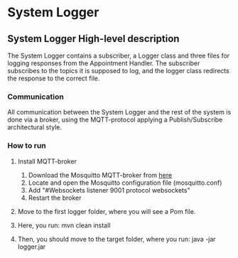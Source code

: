# System Logger

## System Logger High-level description 

The System Logger contains a subscriber, a Logger class and three files for logging responses from the Appointment Handler. The subscriber subscribes to the topics it is supposed to log, and the logger class redirects the response to the correct file.

### Communication
All communication between the System Logger and the rest of the system is done via a broker, using the MQTT-protocol applying a Publish/Subscribe architectural style. 

### How to run

1. Install MQTT-broker
    1. Download the Mosquitto MQTT-broker from [here](https://mosquitto.org/)
    1. Locate and open the Mosquitto configuration file (mosquitto.conf)
    1. Add "#Websockets
            listener 9001
            protocol websockets"
    1. Restart the broker
    
1. Move to the first logger folder, where you will see a Pom file.

1. Here, you run: mvn clean install

1. Then, you should move to the target folder, where you run: java -jar logger.jar